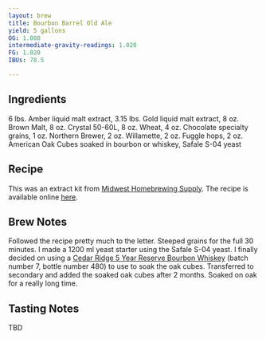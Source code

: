 ```yaml
---
layout: brew
title: Bourbon Barrel Old Ale
yield: 5 gallons
OG: 1.080
intermediate-gravity-readings: 1.020
FG: 1.020
IBUs: 78.5

---
```


## Ingredients
6 lbs. Amber liquid malt extract, 3.15 lbs. Gold liquid malt extract, 8 oz. Brown Malt, 8 oz. Crystal 50-60L, 8 oz. Wheat, 4 oz. Chocolate specialty grains, 1 oz. Northern Brewer, 2 oz. Willamette, 2 oz. Fuggle hops, 2 oz. American Oak Cubes soaked in bourbon or whiskey, Safale S-04 yeast

## Recipe
This was an extract kit from [Midwest Homebrewing Supply](http://www.midwestsupplies.com/bourbon-barrel-old-ale-kit.html).  The recipe is available online [here](https://www.midwestsupplies.com/downloads/dl/file/id/26/product/7710/bourbon_barrel_old_ale_instructions.pdf).

## Brew Notes
Followed the recipe pretty much to the letter. Steeped grains for the full 30 minutes. I made a 1200 ml yeast starter using the Safale S-04 yeast. I finally decided on using a [Cedar Ridge 5 Year Reserve Bourbon Whiskey](http://www.crwine.com/whiskey/) (batch number 7, bottle number 480) to use to soak the oak cubes. Transferred to secondary and added the soaked oak cubes after 2 months. Soaked on oak for a really long time.

## Tasting Notes
TBD
